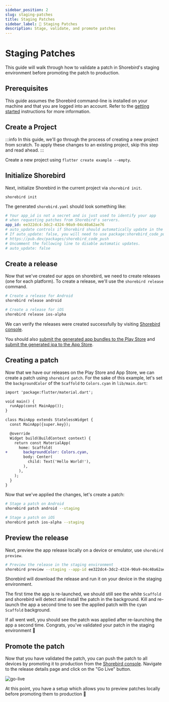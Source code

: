 ```yaml
---
sidebar_position: 2
slug: staging-patches
title: Staging Patches
sidebar_label: 🚦 Staging Patches
description: Stage, validate, and promote patches
---
```


# Staging Patches

This guide will walk through how to validate a patch in Shorebird's staging environment before promoting the patch to production.

## Prerequisites

This guide assumes the Shorebird command-line is installed on your machine and that you are logged into an account. Refer to the [getting started](/) instructions for more information.

## Create a Project

:::info
In this guide, we'll go through the process of creating a new project from scratch. To apply these changes to an existing project, skip this step and read ahead.
:::

Create a new project using `flutter create example --empty`.

## Initialize Shorebird

Next, initialize Shorebird in the current project via `shorebird init`.

```
shorebird init
```

The generated `shorebird.yaml` should look something like:

```yaml
# Your app_id is not a secret and is just used to identify your app
# when requesting patches from Shorebird's servers.
app_id: ee322dc4-3dc2-4324-90a9-04c40a62ae76
# auto_update controls if Shorebird should automatically update in the background on launch.
# If auto_update: false, you will need to use package:shorebird_code_push to trigger updates.
# https://pub.dev/packages/shorebird_code_push
# Uncomment the following line to disable automatic updates.
# auto_update: false
```

## Create a release

Now that we've created our apps on shorebird, we need to create releases (one for each platform). To create a release, we'll use the `shorebird release` command.

```sh
# Create a release for Android
shorebird release android

# Create a release for iOS
shorebird release ios-alpha
```

We can verify the releases were created successfully by visiting [Shorebird console](https://console.shorebird.dev).

You should also [submit the generated app bundles to the Play Store](/guides/release/android#upload-to-the-play-store) and [submit the generated ipa to the App Store](/guides/release/ios#upload-to-the-app-store).

## Creating a patch

Now that we have our releases on the Play Store and App Store, we can create a patch using `shorebird patch`. For the sake of this example, let's set the `backgroundColor` of the `Scaffold` to `Colors.cyan` in `lib/main.dart`:

```diff
import 'package:flutter/material.dart';

void main() {
  runApp(const MainApp());
}

class MainApp extends StatelessWidget {
  const MainApp({super.key});

  @override
  Widget build(BuildContext context) {
    return const MaterialApp(
      home: Scaffold(
+       backgroundColor: Colors.cyan,
        body: Center(
          child: Text('Hello World!'),
        ),
      ),
    );
  }
}

```

Now that we've applied the changes, let's create a patch:

```sh
# Stage a patch on Android
shorebird patch android --staging

# Stage a patch on iOS
shorebird patch ios-alpha --staging
```

## Preview the release

Next, preview the app release locally on a device or emulator, use `shorebird preview`.

```sh
# Preview the release in the staging environment
shorebird preview --staging --app-id ee322dc4-3dc2-4324-90a9-04c40a62ae76 --release-version 1.0.0+1
```

Shorebird will download the release and run it on your device in the staging environment.

The first time the app is re-launched, we should still see the white `Scaffold` and shorebird will detect and install the patch in the background. Kill and re-launch the app a second time to see the applied patch with the cyan `Scaffold` background.

If all went well, you should see the patch was applied after re-launching the app a second time. Congrats, you've validated your patch in the staging environment 🥳

## Promote the patch

Now that you have validated the patch, you can push the patch to all devices by promoting it to production from the [Shorebird console](https://console.shorebird.dev). Navigate to the release details page and click on the "Go Live" button.

![go-live](https://github.com/shorebirdtech/docs/assets/8855632/70fa5176-4e6a-4d7a-b820-6b24eca2c27a)

At this point, you have a setup which allows you to preview patches locally before promoting them to production 🎉
